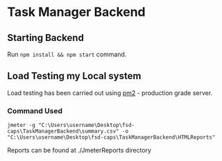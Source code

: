 # Task Manager Backend

## Starting Backend
Run `npm install && npm start` command.

## Load Testing my Local system
Load testing has been carried out using [pm2](http://pm2.keymetrics.io/) - production grade server.

### Command Used
```
jmeter -g "C:\Users\username\Desktop\fsd-caps\TaskManagerBackend\summary.csv" -o "C:\Users\username\Desktop\fsd-caps\TaskManagerBackend\HTMLReports"
```

Reports can be found at ./JmeterReports directory
